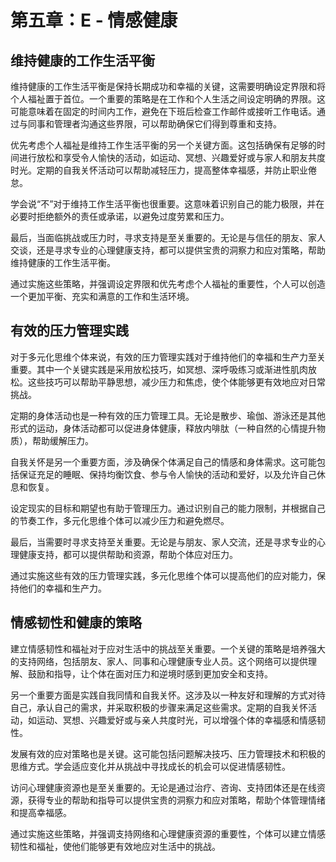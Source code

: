# 第五章：E - 情感健康

## 维持健康的工作生活平衡

维持健康的工作生活平衡是保持长期成功和幸福的关键，这需要明确设定界限和将个人福祉置于首位。一个重要的策略是在工作和个人生活之间设定明确的界限。这可能意味着在固定的时间内工作，避免在下班后检查工作邮件或接听工作电话。通过与同事和管理者沟通这些界限，可以帮助确保它们得到尊重和支持。

优先考虑个人福祉是维持工作生活平衡的另一个关键方面。这包括确保有足够的时间进行放松和享受令人愉快的活动，如运动、冥想、兴趣爱好或与家人和朋友共度时光。定期的自我关怀活动可以帮助减轻压力，提高整体幸福感，并防止职业倦怠。

学会说“不”对于维持工作生活平衡也很重要。这意味着识别自己的能力极限，并在必要时拒绝额外的责任或承诺，以避免过度劳累和压力。

最后，当面临挑战或压力时，寻求支持是至关重要的。无论是与信任的朋友、家人交谈，还是寻求专业的心理健康支持，都可以提供宝贵的洞察力和应对策略，帮助维持健康的工作生活平衡。

通过实施这些策略，并强调设定界限和优先考虑个人福祉的重要性，个人可以创造一个更加平衡、充实和满意的工作和生活环境。

## 有效的压力管理实践

对于多元化思维个体来说，有效的压力管理实践对于维持他们的幸福和生产力至关重要。其中一个关键实践是采用放松技巧，如冥想、深呼吸练习或渐进性肌肉放松。这些技巧可以帮助平静思想，减少压力和焦虑，使个体能够更有效地应对日常挑战。

定期的身体活动也是一种有效的压力管理工具。无论是散步、瑜伽、游泳还是其他形式的运动，身体活动都可以促进身体健康，释放内啡肽（一种自然的心情提升物质），帮助缓解压力。

自我关怀是另一个重要方面，涉及确保个体满足自己的情感和身体需求。这可能包括保证充足的睡眠、保持均衡饮食、参与令人愉快的活动和爱好，以及允许自己休息和恢复。

设定现实的目标和期望也有助于管理压力。通过识别自己的能力限制，并根据自己的节奏工作，多元化思维个体可以减少压力和避免燃尽。

最后，当需要时寻求支持至关重要。无论是与朋友、家人交流，还是寻求专业的心理健康支持，都可以提供帮助和资源，帮助个体应对压力。

通过实施这些有效的压力管理实践，多元化思维个体可以提高他们的应对能力，保持他们的幸福和生产力。

## 情感韧性和健康的策略

建立情感韧性和福祉对于应对生活中的挑战至关重要。一个关键的策略是培养强大的支持网络，包括朋友、家人、同事和心理健康专业人员。这个网络可以提供理解、鼓励和指导，让个体在面对压力和逆境时感到更加安全和支持。

另一个重要方面是实践自我同情和自我关怀。这涉及以一种友好和理解的方式对待自己，承认自己的需求，并采取积极的步骤来满足这些需求。定期的自我关怀活动，如运动、冥想、兴趣爱好或与亲人共度时光，可以增强个体的幸福感和情感韧性。

发展有效的应对策略也是关键。这可能包括问题解决技巧、压力管理技术和积极的思维方式。学会适应变化并从挑战中寻找成长的机会可以促进情感韧性。

访问心理健康资源也是至关重要的。无论是通过治疗、咨询、支持团体还是在线资源，获得专业的帮助和指导可以提供宝贵的洞察力和应对策略，帮助个体管理情绪和提高幸福感。

通过实施这些策略，并强调支持网络和心理健康资源的重要性，个体可以建立情感韧性和福祉，使他们能够更有效地应对生活中的挑战。
